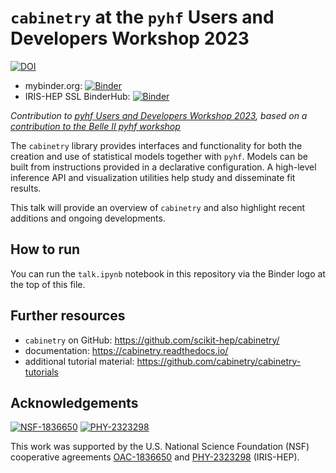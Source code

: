 # `cabinetry` at the `pyhf` Users and Developers Workshop 2023

[![DOI](https://zenodo.org/badge/DOI/10.5281/zenodo.10255643.svg)](https://doi.org/10.5281/zenodo.10255643)
* mybinder.org: [![Binder](https://mybinder.org/badge_logo.svg)](https://mybinder.org/v2/gh/alexander-held/pyhf-workshop-2023-cabinetry/HEAD?labpath=talk.ipynb)
* IRIS-HEP SSL BinderHub: [![Binder](https://binderhub.ssl-hep.org/badge_logo.svg)](https://binderhub.ssl-hep.org/v2/gh/alexander-held/pyhf-workshop-2023-cabinetry/HEADgpu_false?labpath=talk.ipynb)

*Contribution to [pyhf Users and Developers Workshop 2023](https://indico.cern.ch/event/1294577/), based on a [contribution to the Belle II pyhf workshop](https://indico.belle2.org/event/8470/)*

The `cabinetry` library provides interfaces and functionality for both the creation and use of statistical models together with `pyhf`. Models can be built from instructions provided in a declarative configuration. A high-level inference API and visualization utilities help study and disseminate fit results.

This talk will provide an overview of `cabinetry` and also highlight recent additions and ongoing developments.

## How to run

You can run the `talk.ipynb` notebook in this repository via the Binder logo at the top of this file.

## Further resources
- `cabinetry` on GitHub: https://github.com/scikit-hep/cabinetry/
- documentation: https://cabinetry.readthedocs.io/
- additional tutorial material: https://github.com/cabinetry/cabinetry-tutorials

## Acknowledgements

[![NSF-1836650](https://img.shields.io/badge/NSF-1836650-blue.svg)](https://nsf.gov/awardsearch/showAward?AWD_ID=1836650)
[![PHY-2323298](https://img.shields.io/badge/PHY-2323298-blue.svg)](https://nsf.gov/awardsearch/showAward?AWD_ID=2323298)

This work was supported by the U.S. National Science Foundation (NSF) cooperative agreements [OAC-1836650](https://nsf.gov/awardsearch/showAward?AWD_ID=1836650) and [PHY-2323298](https://nsf.gov/awardsearch/showAward?AWD_ID=2323298) (IRIS-HEP).
